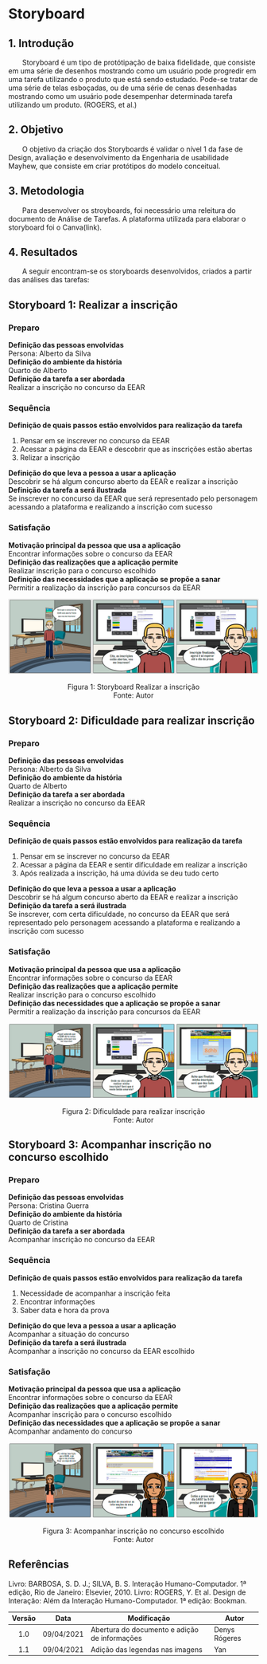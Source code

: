 # Storyboard
## 1. Introdução
&emsp;&emsp;Storyboard é um tipo de protótipação de baixa fidelidade, que consiste em uma série de desenhos mostrando como um usuário pode progredir em uma tarefa utilizando o produto que está sendo estudado. Pode-se tratar de uma série de telas esboçadas, ou de uma série de cenas desenhadas mostrando como um usuário pode desempenhar determinada tarefa utilizando um produto. (ROGERS, et al.)

## 2. Objetivo
&emsp;&emsp;O objetivo da criação dos Storyboards é validar o nível 1 da fase de Design, avaliação e desenvolvimento da Engenharia de usabilidade Mayhew, que consiste em criar protótipos do modelo conceitual.

## 3. Metodologia
&emsp;&emsp;Para desenvolver os stroyboards, foi necessário uma releitura do documento de Análise de Tarefas. A plataforma utilizada para elaborar o storyboard foi o Canva(link).


## 4. Resultados
&emsp;&emsp;A seguir encontram-se os storyboards desenvolvidos, criados a partir das análises das tarefas:
## Storyboard 1: Realizar a inscrição
### Preparo
<b>Definição das pessoas envolvidas</b><br>
Persona: Alberto da Silva<br>
<b>Definição do ambiente da história</b><br>
Quarto de Alberto<br>
<b>Definição da tarefa a ser abordada</b><br>
Realizar a inscrição no concurso da EEAR<br>

### Sequência
<b>Definição de quais passos estão envolvidos para realização da tarefa</b>
1. Pensar em se inscrever no concurso da EEAR<br>
2. Acessar a página da EEAR e descobrir que as inscrições estão abertas<br>
3. Relizar a inscrição<br>

<b>Definição do que leva a pessoa a usar a aplicação</b><br>
Descobrir se há algum concurso aberto da EEAR e realizar a inscrição<br>
<b>Definição da tarefa a será ilustrada</b><br>
Se inscrever no concurso da EEAR que será representado pelo personagem acessando a plataforma e realizando a inscrição com sucesso<br>

### Satisfação
<b>Motivação principal da pessoa que usa a aplicação</b><br>
Encontrar informações sobre o concurso da EEAR<br>
<b>Definição das realizações que a aplicação permite</b><br>
Realizar inscrição para o concurso escolhido<br>
<b>Definição das necessidades que a aplicação se propõe a sanar</b><br>
Permitir a realização da inscrição para concursos da EEAR<br>

![Storyboard-1](../../assets/imagens/storyboard/Storyboard-1.png)
<center>Figura 1: Storyboard Realizar a inscrição</center>
<center>Fonte: Autor</center>


## Storyboard 2: Dificuldade para realizar inscrição
### Preparo
<b>Definição das pessoas envolvidas</b><br>
Persona: Alberto da Silva<br>
<b>Definição do ambiente da história</b><br>
Quarto de Alberto<br>
<b>Definição da tarefa a ser abordada</b><br>
Realizar a inscrição no concurso da EEAR<br>

### Sequência
<b>Definição de quais passos estão envolvidos para realização da tarefa</b>
1. Pensar em se inscrever no concurso da EEAR<br>
2. Acessar a página da EEAR e sentir dificuldade em realizar a inscrição<br>
3. Após realizada a inscrição, há uma dúvida se deu tudo certo<br>

<b>Definição do que leva a pessoa a usar a aplicação</b><br>
Descobrir se há algum concurso aberto da EEAR e realizar a inscrição<br>
<b>Definição da tarefa a será ilustrada</b><br>
Se inscrever, com certa dificuldade, no concurso da EEAR que será representado pelo personagem acessando a plataforma e realizando a inscrição com sucesso<br>

### Satisfação
<b>Motivação principal da pessoa que usa a aplicação</b><br>
Encontrar informações sobre o concurso da EEAR<br>
<b>Definição das realizações que a aplicação permite</b><br>
Realizar inscrição para o concurso escolhido<br>
<b>Definição das necessidades que a aplicação se propõe a sanar</b><br>
Permitir a realização da inscrição para concursos da EEAR<br>

![Storyboard-2](../../assets/imagens/storyboard/Storyboard-2.png)
<center>Figura 2: Dificuldade para realizar inscrição</center>
<center>Fonte: Autor</center>

## Storyboard 3: Acompanhar inscrição no concurso escolhido
### Preparo
<b>Definição das pessoas envolvidas</b><br>
Persona: Cristina Guerra<br>
<b>Definição do ambiente da história</b><br>
Quarto de Cristina<br>
<b>Definição da tarefa a ser abordada</b><br>
Acompanhar inscrição no concurso da EEAR<br>

### Sequência
<b>Definição de quais passos estão envolvidos para realização da tarefa</b>
1. Necessidade de acompanhar a inscrição feita<br>
2. Encontrar informações<br>
3. Saber data e hora da prova<br>

<b>Definição do que leva a pessoa a usar a aplicação</b><br>
Acompanhar a situação do concurso<br>
<b>Definição da tarefa a será ilustrada</b><br>
Acompanhar a inscrição no concurso da EEAR escolhido<br>

### Satisfação
<b>Motivação principal da pessoa que usa a aplicação</b><br>
Encontrar informações sobre o concurso da EEAR<br>
<b>Definição das realizações que a aplicação permite</b><br>
Acompanhar inscrição para o concurso escolhido<br>
<b>Definição das necessidades que a aplicação se propõe a sanar</b><br>
Acompanhar andamento do concurso<br>

![Storyboard-3](../../assets/imagens/storyboard/Storyboard-3.png)
<center>Figura 3: Acompanhar inscrição no concurso escolhido</center>
<center>Fonte: Autor</center>

## Referências
Livro: BARBOSA, S. D. J.; SILVA, B. S. Interação Humano-Computador. 1ª edição, Rio de Janeiro: Elsevier, 2010.
Livro: ROGERS, Y. Et al. Design de Interação: Além da Interação Humano-Computador. 1ª edição: Bookman.

|Versão|Data|Modificação|Autor|
|:-:|--|--|--|
|1.0|09/04/2021|Abertura do documento e adição de informações| Denys Rógeres |
|1.1| 09/04/2021| Adição das legendas nas imagens | Yan |